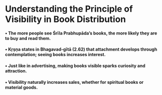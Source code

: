 # Understanding the Principle of Visibility in Book Distribution

#### • The more people see Śrīla Prabhupāda’s books, the more likely they are to buy and read them.

#### • Kṛṣṇa states in Bhagavad-gītā (2.62) that attachment develops through contemplation; seeing books increases interest.

#### • Just like in advertising, making books visible sparks curiosity and attraction.

#### • Visibility naturally increases sales, whether for spiritual books or material goods.
